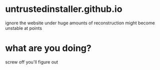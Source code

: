 # untrustedinstaller.github.io

ignore the website
under huge amounts of reconstruction
might become unstable at points

# what are you doing?

screw off you'll figure out
